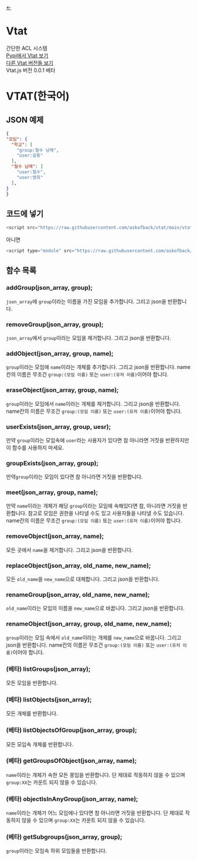 [<-](https://github.com/askofback/Vtat-Docs/blob/main/README.md)
# Vtat
간단한 ACL 시스템<br>
[Pypi에서 Vtat 보기](https://pypi.org/project/vtat/)<br>
[다른 Vtat 버전들 보기](https://github.com/askofback)<br>
Vtat.js 버전 0.0.1 베타
# VTAT(한국어)
## JSON 예제
```json
{
"모임": {
  "학교": [
    "group:철수 남매",
    "user:길동"
  ],
  "철수 남매": [
    "user:철수",
    "user:영희"
  ],
}
}
```
## 코드에 넣기
```javascript
<script src="https://raw.githubusercontent.com/askofback/vtat/main/vtat.js">
```
아니면
```javascript
<script type="module" src="https://raw.githubusercontent.com/askofback/vtat/main/vtat.js">
```
## 함수 목록
### addGroup(json_array, group);
`json_array`에 `group`이라는 이름을 가진 모임을 추가합니다.
그리고 json을 반환합니다.
### removeGroup(json_array, group);
`json_array`에서 `group`이라는 모임을 제거합니다.
그리고 json을 반환합니다.
### addObject(json_array, group, name);
`group`이라는 모임에 `name`이라는 개체를 추가합니다.
그리고 json을 반환합니다.
name칸의 이름은 무조건 `group:(모임 이름)` 또는 `user:(유저 이름)`이어야 합니다.
### eraseObject(json_array, group, name);
`group`이라는 모임에서 `name`이라는 개체를 제거합니다.
그리고 json을 반환합니다.
name칸의 이름은 무조건 `group:(모임 이름)` 또는 `user:(유저 이름)`이어야 합니다.
### userExists(json_array, group, uesr);
만약 `group`이라는 모임속에 `user`라는 사용자가 있다면 참 아니라면 거짓을 반환하지만
이 함수를 사용하지 마세요.
### groupExists(json_array, group);
만약`group`이라는 모임이 있다면 참 아니라면 거짓을 반환합니다.
### meet(json_array, group, name);
만약 `name`이라는 개체가 해당 `group`이라는 모임에 속해있다면 참,
아니라면 거짓을 반환합니다.
참고로 모임은 권한을 나타낼 수도 있고 사용자들을 나타낼 수도 있습니다.
name칸의 이름은 무조건 `group:(모임 이름)` 또는 `user:(유저 이름)`이어야 합니다.
### removeObject(json_array, name);
모든 곳에서 `name`을 제거합니다.
그리고 json을 반환합니다.
### replaceObject(json_array, old_name, new_name);
모든 `old_name`을 `new_name`으로 대체합니다.
그리고 json을 반환합니다.
### renameGroup(json_array, old_name, new_name);
`old_name`이라는 모임의 이름을 `new_name`으로 바꿉니다.
그리고 json을 반환합니다.
### renameObject(json_array, group, old_name, new_name);
`group`이라는 모임 속에서 `old_name`이라는 개체를 `new_name`으로 바꿉니다.
그리고 json을 반환합니다.
name칸의 이름은 무조건 `group:(모임 이름)` 또는 `user:(유저 이름)`이어야 합니다.
### (베타) listGroups(json_array);
모든 모임을 반환합니다.
### (베타) listObjects(json_array);
모든 개체를 반환합니다.
### (베타) listObjectsOfGroup(json_array, group);
모든 모임속 개체를 반환합니다.
### (베타) getGroupsOfObject(json_array, name);
`name`이라는 개체가 속한 모든 몽임을 반환합니다.
단 제대로 작동하지 않을 수 있으며 `group:XX`는 카운트 되지 않을 수 있습니다.
### (베타) objectIsInAnyGroup(json_array, name);
`name`이라는 개체가 어느 모임에나 있다면 참 아니라면 거짓을 반환합니다.
단 제대로 작동하지 않을 수 있으며 `group:XX`는 카운트 되지 않을 수 있습니다.
### (베타) getSubgroups(json_array, group);
`group`이라는 모임속 하위 모임들을 반환합니다.

